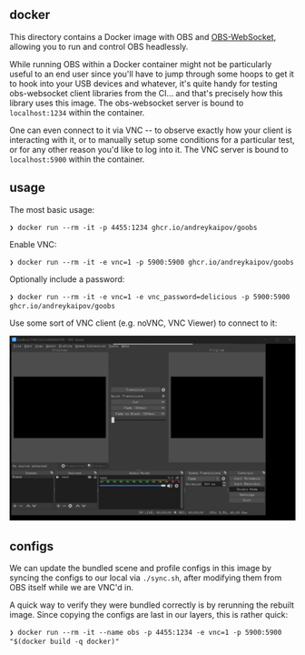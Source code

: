 ## docker

This directory contains a Docker image with OBS and
[OBS-WebSocket](https://github.com/obsproject/obs-websocket/), allowing you to
run and control OBS headlessly.

While running OBS within a Docker container might not be particularly useful to
an end user since you'll have to jump through some hoops to get it to hook into
your USB devices and whatever, it's quite handy for testing obs-websocket client
libraries from the CI... and that's precisely how this library uses this image.
The obs-websocket server is bound to `localhost:1234` within the container.

One can even connect to it via VNC -- to observe exactly how your client is
interacting with it, or to manually setup some conditions for a particular test,
or for any other reason you'd like to log into it. The VNC server is bound to
`localhost:5900` within the container.

## usage

The most basic usage:

```console
❯ docker run --rm -it -p 4455:1234 ghcr.io/andreykaipov/goobs
```

Enable VNC:

```console
❯ docker run --rm -it -e vnc=1 -p 5900:5900 ghcr.io/andreykaipov/goobs
```

Optionally include a password:

```console
❯ docker run --rm -it -e vnc=1 -e vnc_password=delicious -p 5900:5900 ghcr.io/andreykaipov/goobs
```

Use some sort of VNC client (e.g. noVNC, VNC Viewer) to connect to it:

![Screenshot of a VNC client connected to the headless OBS Docker instance](vnc-example.png)

## configs

We can update the bundled scene and profile configs in this image by syncing the
configs to our local via `./sync.sh`, after modifying them from OBS itself while
we are VNC'd in.

A quick way to verify they were bundled correctly is by rerunning the rebuilt
image. Since copying the configs are last in our layers, this is rather quick:

```console
❯ docker run --rm -it --name obs -p 4455:1234 -e vnc=1 -p 5900:5900 "$(docker build -q docker)"
```
